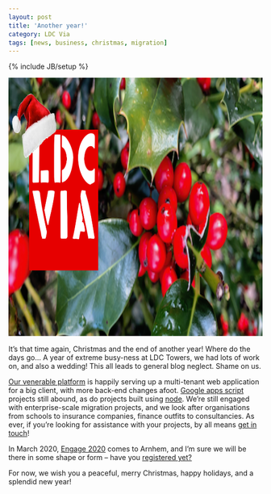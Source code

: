 ```yaml
---
layout: post
title: 'Another year!'
category: LDC Via
tags: [news, business, christmas, migration]
---
```


{% include JB/setup %}

<div class="full-header">
  <img src="/assets/img/blog/xmas-2019.png" alt="Header image: a Christmassy scene" title="A Christmassy scene" height="512px" width="1024px" />
</div>

It’s that time again, Christmas and the end of another year! Where do the days go… A year of extreme busy-ness at LDC Towers, we had lots of work on, and also a wedding! This all leads to general blog neglect. Shame on us.

[Our venerable platform](http://ldcvia.com/howdoesitwork.html) is happily serving up a multi-tenant web application for a big client, with more back-end changes afoot. [Google apps script](https://developers.google.com/apps-script/) projects still abound, as do projects built using [node](https://nodejs.org). We’re still engaged with enterprise-scale migration projects, and we look after organisations from schools to insurance companies, finance outfits to consultancies. As ever, if you’re looking for assistance with your projects, by all means [get in touch](mailto:info@ldcvia.com?subject=Website%20query)!

In March 2020, [Engage 2020](https://engage.ug/) comes to Arnhem, and I’m sure we will be there in some shape or form – have you [registered yet?](https://engage.ug/engage2.nsf/Pages/attend2020order)

For now, we wish you a peaceful, merry Christmas, happy holidays, and a splendid new year!
